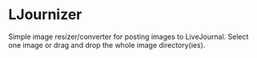 # LJournizer
Simple image resizer/converter for posting images to LiveJournal. Select one image or drag and drop the whole image directory(ies).
